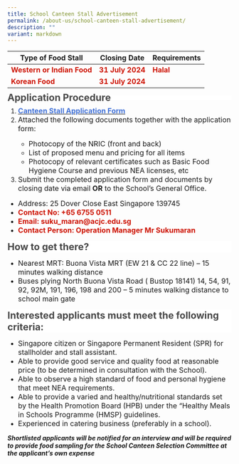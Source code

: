 ```yaml
---
title: School Canteen Stall Advertisement
permalink: /about-us/school-canteen-stall-advertisement/
description: ""
variant: markdown
---
```

| Type of Food Stall| Closing Date| Requirements |
| -------- | -------- | -------- |
|<font color="#CD1405"><b>Western or Indian Food</b></font>  |<font color="#CD1405"><b>31 July 2024</b></font>   |<font color="#CD1405"><b>Halal</b></font>|
|<font color="#CD1405"><b>Korean Food</b></font>  |<font color="#CD1405"><b>31 July 2024</b></font>   |<font color="#CD1405"><b></b></font>|

<p style="line-height: 0.5; background: white;"><strong><span style="font-size: 16.0pt; color: #484848;">Application Procedure</span></strong></p>
<ol>
<li><span style="font-size: 12.0pt;>Download and complete the application form. </span></li>
<ul>
<li><span style="><a target="\_blank" href="/files/AboutUs/application%20for%20canteen%20stall%20in%20acjc.pdf"><span style="font-size: 12.0pt; color: #4372d6;"><b>Canteen Stall Application Form</b></span></a></span></li>

<li><span style="font-size: 12.0pt;">Attached the following documents together with the application form:</span></li>
<ul>
<li><span style="font-size: 12.0pt;">Photocopy of the NRIC (front and back)</span></li>
<li><span style="font-size: 12.0pt;">List of proposed menu and pricing for all items</span></li>
<li><span style="font-size: 12.0pt;">Photocopy of relevant certificates such as Basic Food Hygiene Course and previous NEA licenses, etc</span></li>
</ul>
<li><span style="font-size: 12.0pt;">Submit the completed application form and documents by closing date via email&nbsp;<strong>OR</strong>&nbsp;to the School’s General Office.</span></li>
</ol>
<ul>
<li><span style="font-size: 12.0pt;">Address: 25 Dover Close East Singapore 139745</span></li>
<li><span style="font-size: 12.0pt;"><font color="#CD1405"><b>Contact No: +65 6755 0511</b></font></span></li>
<li><span style="font-size: 12.0pt;"><font color="#CD1405"><b>Email: suku_maran@acjc.edu.sg </b></font></span></li>
<li><span style="font-size: 12.0pt;"><font color="#CD1405"><b>Contact Person: Operation Manager Mr Sukumaran</b></font>
</span></li></ul>
<p style="line-height: normal; background: white;"><strong><span style="font-size: 16.0pt; color: #484848;">How to get there?</span></strong></p>
<ul>
<li><span style="font-size: 12.0pt;">Nearest MRT: Buona Vista MRT (EW 21 &amp; CC 22 line) – 15 minutes walking distance</span></li>
<li><span style="font-size: 12.0pt;">Buses plying North Buona Vista Road ( Bustop 18141) 14, 54, 91, 92, 92M, 191, 196, 198 and 200 – 5 minutes walking distance to school main gate</span></li>
</ul>
<p style="line-height: normal; background: white;"><strong><span style="font-size: 16.0pt; color: #484848;">Interested applicants must meet the following criteria:</span></strong></p>
<ul>
<li><span style="font-size: 12.0pt;">Singapore citizen or Singapore Permanent Resident (SPR) for stallholder and stall assistant.</span></li>
<li><span style="font-size: 12.0pt;">Able to provide good service and quality food at reasonable price (to be determined in consultation with the School).</span></li>
<li><span style="font-size: 12.0pt;">Able to observe a high standard of food and personal hygiene that meet NEA requirements.</span></li>
<li><span style="font-size: 12.0pt;">Able to provide a varied and healthy/nutritional standards set by the Health Promotion Board (HPB) under the “Healthy Meals in Schools Programme (HMSP) guidelines.</span></li>
<li><span style="font-size: 12.0pt;">Experienced in catering business (preferably in a school).</span></li>
</ul>

***Shortlisted applicants will be notified for an interview and will be required to provide food sampling for the School Canteen Selection Committee at the applicant’s own expense***